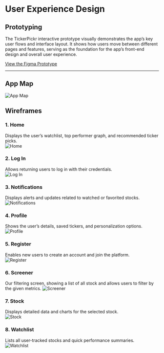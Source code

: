# User Experience Design

## Prototyping

The TickerPickr interactive prototype visually demonstrates the app’s key user flows and interface layout.
It shows how users move between different pages and features, serving as the foundation for the app’s front-end design and overall user experience.

[View the Figma Prototype](https://figma.com/proto/Js97KeZY56zWwtu2DALWoa/TickerPicker?node-id=44-2&p=f&t=LG1XfvelTjqrZsjy-0&scaling=scale-down&content-scaling=fixed&page-id=44%3A2&starting-point-node-id=44%3A80)

---

## App Map

![App Map](./ux-design/AppMap.png)

## Wireframes

### 1. Home  
Displays the user’s watchlist, top performer graph, and recommended ticker picks.  
![Home](./ux-design/TickerPicker_Laptop/Home.png)

### 2. Log In  
Allows returning users to log in with their credentials.  
![Log In](./ux-design/TickerPicker_Laptop/Log%20In.png)

### 3. Notifications  
Displays alerts and updates related to watched or favorited stocks.  
![Notifications](./ux-design/TickerPicker_Laptop/Notifications.png)

### 4. Profile  
Shows the user’s details, saved tickers, and personalization options.  
![Profile](./ux-design/TickerPicker_Laptop/Profile.png)

### 5. Register  
Enables new users to create an account and join the platform.  
![Register](./ux-design/TickerPicker_Laptop/Register.png)

### 6. Screener  
Our filtering screen, showing a list of all stock and allows users to filter by the given metrics. 
![Screener](./ux-design/TickerPicker_Laptop/Screener.png)

### 7. Stock  
Displays detailed data and charts for the selected stock.  
![Stock](./ux-design/TickerPicker_Laptop/stock.png)

### 8. Watchlist  
Lists all user-tracked stocks and quick performance summaries.  
![Watchlist](./ux-design/TickerPicker_Laptop/Watchlist.png)

